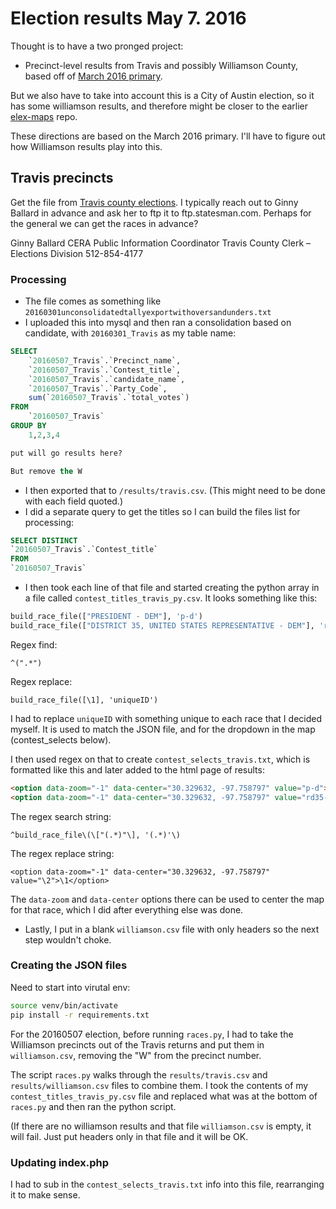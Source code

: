 Election results May 7. 2016
===============================

Thought is to have a two pronged project:

* Precinct-level results from Travis and possibly Williamson County, based off of [March 2016 primary](http://projects.statesman.com/databases/election-results-20160507/).

But we also have to take into account this is a City of Austin election, so it has some williamson results, and therefore might be closer to the earlier [elex-maps](https://github.com/statesman/elex-maps) repo.

These directions are based on the March 2016 primary. I'll have to figure out how Williamson results play into this.

## Travis precincts

Get the file from [Travis county elections](elections@traviscoutytx.gov). I typically reach out to Ginny Ballard in advance and ask her to ftp it to ftp.statesman.com. Perhaps for the general we can get the races in advance?

Ginny Ballard CERA
Public Information Coordinator
Travis County Clerk – Elections Division
512-854-4177

### Processing
* The file comes as something like `20160301unconsolidatedtallyexportwithoversandunders.txt`
* I uploaded this into mysql and then ran a consolidation based on candidate, with `20160301_Travis` as my table name:

``` sql
SELECT
    `20160507_Travis`.`Precinct_name`,
    `20160507_Travis`.`Contest_title`,
    `20160507_Travis`.`candidate_name`,
    `20160507_Travis`.`Party_Code`,
    sum(`20160507_Travis`.`total_votes`)
FROM
    `20160507_Travis`
GROUP BY
    1,2,3,4
```

``` sql
put will go results here?

But remove the W

```


* I then exported that to `/results/travis.csv`. (This might need to be done with each field quoted.)
* I did a separate query to get the titles so I can build the files list for processing:

``` sql
SELECT DISTINCT
`20160507_Travis`.`Contest_title`
FROM
`20160507_Travis`
```


* I then took each line of that file and started creating the python array in a file called `contest_titles_travis_py.csv`. It looks something like this:

``` python
build_race_file(["PRESIDENT - DEM"], 'p-d')
build_race_file(["DISTRICT 35, UNITED STATES REPRESENTATIVE - DEM"], 'rd35-d')
```

Regex find:
```
^(".*")
```

Regex replace:
```
build_race_file([\1], 'uniqueID')
```

I had to replace `uniqueID` with something unique to each race that I decided myself. It is used to match the JSON file, and for the dropdown in the map (contest_selects below).

I then used regex on that to create `contest_selects_travis.txt`, which is formatted like this and later added to the html page of results:

``` html
<option data-zoom="-1" data-center="30.329632, -97.758797" value="p-d">PRESIDENT - DEM</option>
<option data-zoom="-1" data-center="30.329632, -97.758797" value="rd35-d">DISTRICT 35, UNITED STATES REPRESENTATIVE - DEM</option>

```

The regex search string:
```
^build_race_file\(\["(.*)"\], '(.*)'\)
```

The regex replace string:
```
<option data-zoom="-1" data-center="30.329632, -97.758797" value="\2">\1</option>
```

The `data-zoom` and `data-center` options there can be used to center the map for that race, which I did after everything else was done.

* Lastly, I put in a blank `williamson.csv` file with only headers so the next step wouldn't choke.

### Creating the JSON files

Need to start into virutal env:
``` bash
source venv/bin/activate
pip install -r requirements.txt
```

For the 20160507 election, before running `races.py`, I had to take the Williamson precincts out of the Travis returns and put them in  `williamson.csv`, removing the "W" from the precinct number.

The script `races.py` walks through the `results/travis.csv` and `results/williamson.csv` files to combine them. I took the contents of my `contest_titles_travis_py.csv` file and replaced what was at the bottom of `races.py` and then ran the python script.

(If there are no williamson results and that file `williamson.csv` is empty, it will fail. Just put headers only in that file and it will be OK.

### Updating index.php

I had to sub in the `contest_selects_travis.txt` info into this file, rearranging it to make sense.
